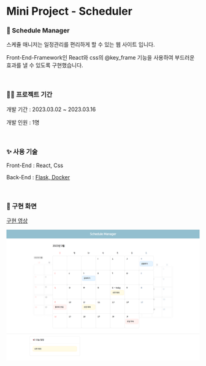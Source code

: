 # Mini Project - Scheduler

### 📕 Schedule Manager

스케쥴 매니저는 일정관리를 편리하게 할 수 있는 웹 사이트 입니다.

Front-End-Framework인 React와 css의 @key_frame 기능을 사용하여 부드러운 효과를 낼 수 있도록 구현했습니다.

<br>

### 💁‍♂️ 프로젝트 기간

개발 기간 : 2023.03.02 ~ 2023.03.16

개발 인원 : 1명

<br>

### ✨ 사용 기술

Front-End : React, Css

Back-End : [Flask, Docker](https://github.com/hdev1004/Mini-Project-Scheduler/tree/master/flask_server)

<br>

### 🎨 구현 화면

[구현 영상](https://github.com/hdev1004/Mini-Project-Scheduler/blob/master/media/%EC%8A%A4%EC%BC%80%EC%A5%B4%EB%9F%AC%20%EA%B5%AC%ED%98%84%EC%98%81%EC%83%81.mp4)

![ex_screenshot](./media/preview.png)


